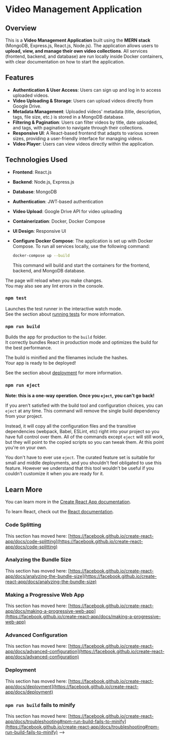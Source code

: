 
# Video Management Application

## Overview

This is a **Video Management Application** built using the **MERN stack** (MongoDB, Express.js, React.js, Node.js). The application allows users to **upload, view, and manage their own video collections**. All services (frontend, backend, and database) are run locally inside Docker containers, with clear documentation on how to start the application.

## Features

- **Authentication & User Access**: Users can sign up and log in to access uploaded videos.
- **Video Uploading & Storage**: Users can upload videos directly from Google Drive.
- **Metadata Management**: Uploaded videos' metadata (title, description, tags, file size, etc.) is stored in a MongoDB database.
- **Filtering & Pagination**: Users can filter videos by title, date uploaded, and tags, with pagination to navigate through their collections.
- **Responsive UI**: A React-based frontend that adapts to various screen sizes, providing a user-friendly interface for managing videos.
- **Video Player**: Users can view videos directly within the application.

## Technologies Used

- **Frontend**: React.js
- **Backend**: Node.js, Express.js
- **Database**: MongoDB 
- **Authentication**: JWT-based authentication
- **Video Upload**: Google Drive API for video uploading
- **Containerization**: Docker, Docker Compose
- **UI Design**: Responsive UI

- **Configure Docker Compose**:
   The application is set up with Docker Compose. To run all services locally, use the following command:

   ```bash
   docker-compose up --build
   ```

   This command will build and start the containers for the frontend, backend, and MongoDB database.

The page will reload when you make changes.\
You may also see any lint errors in the console.

### `npm test`

Launches the test runner in the interactive watch mode.\
See the section about [running tests](https://facebook.github.io/create-react-app/docs/running-tests) for more information.

### `npm run build`

Builds the app for production to the `build` folder.\
It correctly bundles React in production mode and optimizes the build for the best performance.

The build is minified and the filenames include the hashes.\
Your app is ready to be deployed!

See the section about [deployment](https://facebook.github.io/create-react-app/docs/deployment) for more information.

### `npm run eject`

**Note: this is a one-way operation. Once you `eject`, you can't go back!**

If you aren't satisfied with the build tool and configuration choices, you can `eject` at any time. This command will remove the single build dependency from your project.

Instead, it will copy all the configuration files and the transitive dependencies (webpack, Babel, ESLint, etc) right into your project so you have full control over them. All of the commands except `eject` will still work, but they will point to the copied scripts so you can tweak them. At this point you're on your own.

You don't have to ever use `eject`. The curated feature set is suitable for small and middle deployments, and you shouldn't feel obligated to use this feature. However we understand that this tool wouldn't be useful if you couldn't customize it when you are ready for it.

## Learn More

You can learn more in the [Create React App documentation](https://facebook.github.io/create-react-app/docs/getting-started).

To learn React, check out the [React documentation](https://reactjs.org/).

### Code Splitting

This section has moved here: [https://facebook.github.io/create-react-app/docs/code-splitting](https://facebook.github.io/create-react-app/docs/code-splitting)

### Analyzing the Bundle Size

This section has moved here: [https://facebook.github.io/create-react-app/docs/analyzing-the-bundle-size](https://facebook.github.io/create-react-app/docs/analyzing-the-bundle-size)

### Making a Progressive Web App

This section has moved here: [https://facebook.github.io/create-react-app/docs/making-a-progressive-web-app](https://facebook.github.io/create-react-app/docs/making-a-progressive-web-app)

### Advanced Configuration

This section has moved here: [https://facebook.github.io/create-react-app/docs/advanced-configuration](https://facebook.github.io/create-react-app/docs/advanced-configuration)

### Deployment

This section has moved here: [https://facebook.github.io/create-react-app/docs/deployment](https://facebook.github.io/create-react-app/docs/deployment)

### `npm run build` fails to minify

This section has moved here: [https://facebook.github.io/create-react-app/docs/troubleshooting#npm-run-build-fails-to-minify](https://facebook.github.io/create-react-app/docs/troubleshooting#npm-run-build-fails-to-minify) -->
